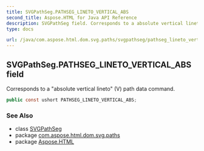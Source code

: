 ```yaml
---
title: SVGPathSeg.PATHSEG_LINETO_VERTICAL_ABS
second_title: Aspose.HTML for Java API Reference
description: SVGPathSeg field. Corresponds to a absolute vertical lineto V path data command
type: docs

url: /java/com.aspose.html.dom.svg.paths/svgpathseg/pathseg_lineto_vertical_abs/
---
```

## SVGPathSeg.PATHSEG_LINETO_VERTICAL_ABS field

Corresponds to a "absolute vertical lineto" (V) path data command.

```java
public const ushort PATHSEG_LINETO_VERTICAL_ABS;
```

### See Also

* class [SVGPathSeg](../)
* package [com.aspose.html.dom.svg.paths](../../../com.aspose.html.dom.svg.paths/)
* package [Aspose.HTML](../../../)
